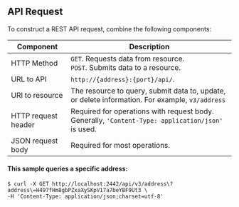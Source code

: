 ## API Request

To construct a REST API request, combine the following components:

Component | Description 
------------|------------
HTTP Method | `GET`. Requests data from resource. <br/>`POST`. Submits data to a resource.
URL to API | `http://{address}:{port}/api/`. 
URI to resource | The resource to query, submit data to, update, or delete information. For example, `v3/address`
HTTP request header | Required for operations with request body. <br/> Generally, `'Content-Type: application/json'` is used.
JSON request body | Required for most operations. 

#### This sample queries a specific address:

```curl
$ curl -X GET http://localhost:2442/api/v3/address\?address\=H497fHm8gbPZxaXySKpV17a7beYBF9Ut3 \
-H 'Content-Type: application/json;charset=utf-8'
```